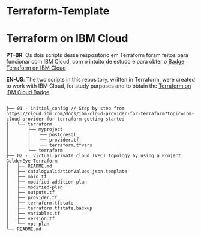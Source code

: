 # Terraform-Template
 
# Terraform on IBM Cloud

**PT-BR**: Os dois scripts desse respositório  em Terraform foram feitos para funcionar com IBM Cloud, com o intuito de estudo e para obter o [Badge Terraform on IBM Cloud](https://www.credly.com/badges/c4b6bafd-a266-4eb6-b501-1f567ed989ce/linked_in_profile)
 

**EN-US**: The two scripts in this repository, written in Terraform, were created to work with IBM Cloud, for study purposes and to obtain the [Terraform on IBM Cloud Badge](https://www.credly.com/badges/c4b6bafd-a266-4eb6-b501-1f567ed989ce/linked_in_profile)

```

├── 01 - initial_config // Step by step from https://cloud.ibm.com/docs/ibm-cloud-provider-for-terraform?topic=ibm-cloud-provider-for-terraform-getting-started
│   └── terraform
│       ├── myproject
│       │   ├── postgresql
│       │   ├── provider.tf
│       │   └── terraform.tfvars
│       └── terraform
├── 02 -  virtual private cloud (VPC) topology by using a Project GoldenEye Terraform 
│   ├── README.md
│   ├── catalogValidationValues.json.template
│   ├── main.tf
│   ├── modified-addition-plan
│   ├── modified-plan
│   ├── outputs.tf
│   ├── provider.tf
│   ├── terraform.tfstate
│   ├── terraform.tfstate.backup
│   ├── variables.tf
│   ├── version.tf
│   └── vpc-plan
└── README.md

```
